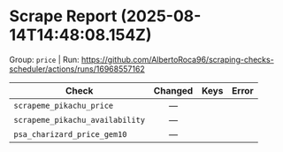 # Scrape Report (2025-08-14T14:48:08.154Z)

Group: `price`  |  Run: https://github.com/AlbertoRoca96/scraping-checks-scheduler/actions/runs/16968557162

| Check | Changed | Keys | Error |
|---|:---:|:--|:--|
| `scrapeme_pikachu_price` | — |  |  |
| `scrapeme_pikachu_availability` | — |  |  |
| `psa_charizard_price_gem10` | — |  |  |
